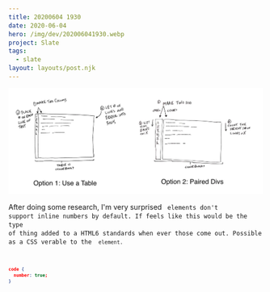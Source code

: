 ```yaml
---
title: 20200604 1930
date: 2020-06-04
hero: /img/dev/202006041930.webp
project: Slate
tags:
  - slate
layout: layouts/post.njk
---
```


![Screenshot of Slate's new Data Meter](/img/dev/202006041930.webp)

After doing some research, I'm very surprised <code> elements don't support inline numbers by default. If feels like this would be the type of thing added to a HTML6 standards when ever those come out. Possible as a CSS verable to the <code> element.

```json
code {
  number: true;
}

```
